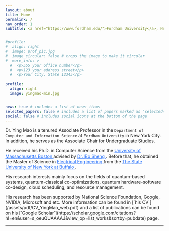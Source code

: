 ```yaml
---
layout: about
title: Home
permalink: /
nav_order: 1
subtitle: <a href="https://www.fordham.edu/">Fordham University</a>, New York, NY.


#profile:
#  align: right
#  image: prof_pic.jpg
#  image_circular: false # crops the image to make it circular
#  more_info: >
  #  <p>555 your office number</p>
  #  <p>123 your address street</p>
  #  <p>Your City, State 12345</p>

profile:
  align: right
  image: yingmao-min.jpg


news: true # includes a list of news items
selected_papers: false # includes a list of papers marked as "selected={true}"
social: false # includes social icons at the bottom of the page
---
```



Dr. Ying Mao
is a tenured Associate Professor in the `Department of Computer and
Information Science`
at `Fordham University` in New York City.
In addition, he serves as the Associate Chair for Undergraduate Studies.

<p></p>
He received his Ph.D. in Computer Science from the
<a href="https://www.umb.edu" style="color:#216DFC">University of Massachusetts Boston </a>
advised by <a href="https://www.cs.umb.edu/~shengbo/" style="color:#216DFC"> Dr. Bo Sheng </a>.
Before that, he obtained the Master of Science in <a href="http://engineering.buffalo.edu/ee.html" style="color:#216DFC"> Electrical Engineering </a> from the
<a href="http://www.buffalo.edu/" style="color:#216DFC"> The State University of New York at Buffalo </a>.

 <p></p>
 His research interests mainly focus on the fields of quantum-based systems, quantum-classical co-optimizations, quantum hardware-software co-design,
 cloud scheduling, and resource management. 
 
 <p></p>
 His research has been supported by National Science Foundation, Google, NVIDIA, Microsoft and etc. More information can be found in [`his CV`](/assets/pdf/CV_YingMao_web.pdf) and a list of publications can be found on his [`Google Scholar`](https://scholar.google.com/citations?hl=en&user=s_oeuQUAAAAJ&view_op=list_works&sortby=pubdate) page.

-------------------------------

<!--
---
<p></p>
 <div align="justify">
 <img src="/assets/img/new-icon.png" alt="New Icon" style="width:50px;height:27px;">
 <strong>[Opportunities]:</strong>
 <a style="color:#FC2146"> Our team has Ph.D. openings with full financial supports. </a> We are looking for self-motivated students to work on quantum-classical system designs, optimizations and applications. Please find our Ph.D. in Computer Science program from this link. You are encouraged to contact me through email if interested.
 </div>
---
-->